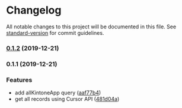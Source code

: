 # Changelog

All notable changes to this project will be documented in this file. See [standard-version](https://github.com/conventional-changelog/standard-version) for commit guidelines.

### [0.1.2](https://github.com/koba04/gatsby-source-kintone/compare/v0.1.1...v0.1.2) (2019-12-21)

### 0.1.1 (2019-12-21)


### Features

* add allKintoneApp query ([aaf77b4](https://github.com/koba04/gatsby-source-kintone/commit/aaf77b416cb123219bdd11e6f039cb38671863bf))
* get all records using Cursor API ([481d04a](https://github.com/koba04/gatsby-source-kintone/commit/481d04ad85f287a107edc164685955e03baa38a1))
